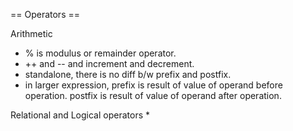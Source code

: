 == Operators ==

Arithmetic
* % is modulus or remainder operator.
* ++ and -- and increment and decrement.
* standalone, there is no diff b/w prefix and postfix.
* in larger expression, prefix is result of value of operand before operation.  postfix is result of value of operand after operation.

Relational and Logical operators
* 
